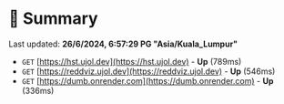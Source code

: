 # 📖 Summary
Last updated: **26/6/2024, 6:57:29 PG "Asia/Kuala_Lumpur"**

- `GET` [https://hst.ujol.dev](https://hst.ujol.dev) - **Up** (789ms)
- `GET` [https://reddviz.ujol.dev](https://reddviz.ujol.dev) - **Up** (546ms)
- `GET` [https://dumb.onrender.com](https://dumb.onrender.com) - **Up** (336ms)
